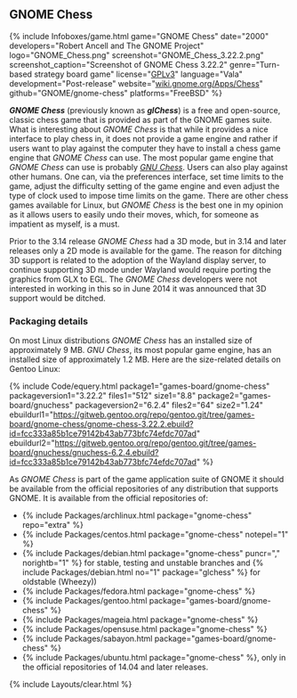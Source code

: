 ## GNOME Chess
{% include Infoboxes/game.html game="GNOME Chess" date="2000" developers="Robert Ancell and The GNOME Project" logo="GNOME_Chess.png" screenshot="GNOME_Chess_3.22.2.png" screenshot_caption="Screenshot of GNOME Chess 3.22.2" genre="Turn-based strategy board game" license="<a href='https://github.com/GNOME/gnome-chess/blob/master/COPYING' link='_blank'>GPLv3</a>" language="Vala" development="Post-release" website="<a href='https://wiki.gnome.org/Apps/Chess' link='_blank'>wiki.gnome.org/Apps/Chess</a>" github="GNOME/gnome-chess" platforms="FreeBSD" %}

***GNOME Chess*** (previously known as ***glChess***) is a free and open-source, classic chess game that is provided as part of the GNOME games suite. What is interesting about *GNOME Chess* is that while it provides a nice interface to play chess in, it does not provide a game engine and rather if users want to play against the computer they have to install a chess game engine that *GNOME Chess* can use. The most popular game engine that *GNOME Chess* can use is probably [*GNU Chess*](https://www.gnu.org/software/chess/). Users can also play against other humans. One can, via the preferences interface, set time limits to the game, adjust the difficulty setting of the game engine and even adjust the type of clock used to impose time limits on the game. There are other chess games available for Linux, but *GNOME Chess* is the best one in my opinion as it allows users to easily undo their moves, which, for someone as impatient as myself, is a must. 

Prior to the 3.14 release *GNOME Chess* had a 3D mode, but in 3.14 and later releases only a 2D mode is available for the game. The reason for ditching 3D support is related to the adoption of the Wayland display server, to continue supporting 3D mode under Wayland would require porting the graphics from GLX to EGL. The *GNOME Chess* developers were not interested in working in this so in June 2014 it was announced that 3D support would be ditched. 

### Packaging details
On most Linux distributions *GNOME Chess* has an installed size of approximately 9 MB. *GNU Chess*, its most popular game engine, has an installed size of approximately 1.2 MB. Here are the size-related details on Gentoo Linux:

{% include Code/equery.html package1="games-board/gnome-chess" packageversion1="3.22.2" files1="512" size1="8.8" package2="games-board/gnuchess" packageversion2="6.2.4" files2="64" size2="1.24" ebuildurl1="https://gitweb.gentoo.org/repo/gentoo.git/tree/games-board/gnome-chess/gnome-chess-3.22.2.ebuild?id=fcc333a85b1ce79142b43ab773bfc74efdc707ad" ebuildurl2="https://gitweb.gentoo.org/repo/gentoo.git/tree/games-board/gnuchess/gnuchess-6.2.4.ebuild?id=fcc333a85b1ce79142b43ab773bfc74efdc707ad" %}

As *GNOME Chess* is part of the game application suite of GNOME it should be available from the official repositories of any distribution that supports GNOME. It is available from the official repositories of:

* {% include Packages/archlinux.html package="gnome-chess" repo="extra" %}
* {% include Packages/centos.html package="gnome-chess" notepel="1" %}
* {% include Packages/debian.html package="gnome-chess" puncr="," norightb="1" %} for stable, testing and unstable branches and {% include Packages/debian.html no="1" package="glchess" %} for oldstable (Wheezy))
* {% include Packages/fedora.html package="gnome-chess" %}
* {% include Packages/gentoo.html package="games-board/gnome-chess" %}
* {% include Packages/mageia.html package="gnome-chess" %}
* {% include Packages/opensuse.html package="gnome-chess" %}
* {% include Packages/sabayon.html package="games-board/gnome-chess" %}
* {% include Packages/ubuntu.html package="gnome-chess" %}, only in the official repositories of 14.04 and later releases.

{% include Layouts/clear.html %}
